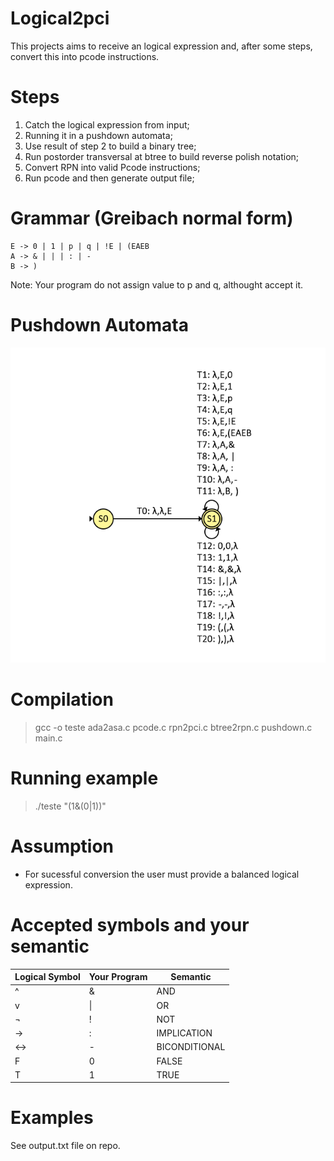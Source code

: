 # Logical2pci
This projects aims to receive an logical expression and, after some steps, convert this into pcode instructions.

# Steps
1. Catch the logical expression from input;
2. Running it in a pushdown automata;
3. Use result of step 2 to build a binary tree;
4. Run postorder transversal at btree to build reverse polish notation;
5. Convert RPN into valid Pcode instructions;
6. Run pcode and then generate output file;

# Grammar (Greibach normal form)
```
E -> 0 | 1 | p | q | !E | (EAEB
A -> & | | | : | - 
B -> )
```
Note: Your program do not assign value to p and q, althought accept it.

# Pushdown Automata
![Figure 1. Pushdown Automata](./pushdown2.png)

# Compilation
> gcc -o teste ada2asa.c pcode.c rpn2pci.c btree2rpn.c pushdown.c main.c

# Running example
> ./teste "(1&(0|1))"

# Assumption
* For sucessful conversion the user must provide a balanced logical expression.

# Accepted symbols and your semantic
| Logical Symbol | Your Program | Semantic |
|--- | --- |----|
| ^ | & |AND
| v | \| |OR
| ¬ | ! |NOT
| ->| : |IMPLICATION 
|<->| \- |BICONDITIONAL
| F |  0  | FALSE
| T |  1  | TRUE

# Examples
See output.txt file on repo.
